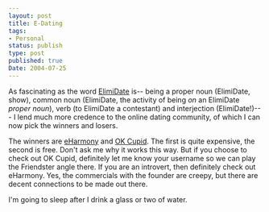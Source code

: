 ```yaml
---
layout: post
title: E-Dating
tags:
- Personal
status: publish
type: post
published: true
Date: 2004-07-25
---
```

As fascinating as the word [ElimiDate](https://en.wikipedia.org/wiki/ElimiDate) is-- being a proper noun (ElimiDate, show), common noun (ElimiDate, the activity of being *on* an ElimiDate _proper noun_), verb (to ElimiDate a contestant) and interjection (ElimiDate!)--- I lend much more credence to the online dating community, of which I can now pick the winners and losers.


The winners are [eHarmony](http://www.eharmony.com) and [OK Cupid](http://www.okcupid.com).  The first is quite expensive, the second is free.  Don't ask me why it works this way.  But if you choose to check out OK Cupid, definitely let me know your username so we can play the Friendster angle there.  If you are an introvert, then definitely check out eHarmony.  Yes, the commercials with the founder are creepy, but there are decent connections to be made out there.


I'm going to sleep after I drink a glass or two of water.
